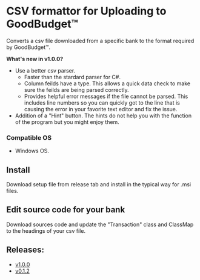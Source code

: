 # CSV formattor for Uploading to GoodBudget™
Converts a csv file downloaded from a specific bank to the format required by GoodBudget™.

**What's new in v1.0.0?**
- Use a better csv parser.
    - Faster than the stardard parser for C#.
    - Column feilds have a type. This allows a quick data check to make sure the feilds are being parsed correctly.
    - Provides helpful error messages if the file cannot be parsed. This includes line numbers so you can quickly got to the line that is causing the error in your favorite text editor and fix the issue.
- Addition of a "Hint" button. The hints do not help you with the function of the program but you might enjoy them.

### Compatible OS
- Windows OS.

## Install
Download setup file from release tab and install in the typical way for .msi files.

## Edit source code for your bank
Download sources code and update the "Transaction" class and ClassMap to the headings of your csv file.

## Releases:
 - [v1.0.0](https://github.com/jaytboy/CSVFileFormattor/releases/tag/v1.0.0)
 - [v0.1.2](https://github.com/jaytboy/CSVFileFormattor/releases/tag/v0.1.2)
